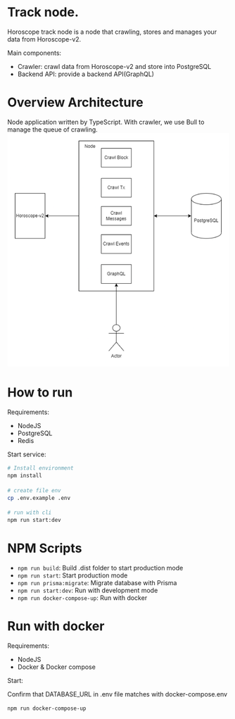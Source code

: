 # Track node.
Horoscope track node is a node that crawling, stores and manages your data from Horoscope-v2.

Main components:
- Crawler: crawl data from Horoscope-v2 and store into PostgreSQL
- Backend API: provide a backend API(GraphQL)

# Overview Architecture
Node application written by TypeScript.
With crawler, we use Bull to manage the queue of crawling.
![image](docs/images/overview-architecture.png)

# How to run
Requirements:
- NodeJS
- PostgreSQL
- Redis

Start service:
```bash
# Install environment
npm install

# create file env
cp .env.example .env

# run with cli
npm run start:dev
```

# NPM Scripts
- `npm run build`: Build .dist folder to start production mode
- `npm run start`: Start production mode
- `npm run prisma:migrate`: Migrate database with Prisma
- `npm run start:dev`: Run with development mode
- `npm run docker-compose-up`: Run with docker

# Run with docker
Requirements:
- NodeJS
- Docker & Docker compose

Start:

Confirm that DATABASE_URL in .env file matches with docker-compose.env

`npm run docker-compose-up`
